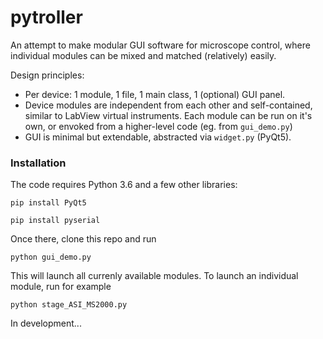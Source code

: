 # pytroller
An attempt to make modular GUI software for microscope control, 
where individual modules can be mixed and matched (relatively) easily.

Design principles: 
* Per device: 1 module, 1 file, 1 main class, 1 (optional) GUI panel. 
* Device modules are independent from each other and self-contained, 
similar to LabView virtual instruments. Each module can be run on it's own, 
or envoked from a higher-level code (eg. from `gui_demo.py`)
* GUI is minimal but extendable, abstracted via `widget.py` (PyQt5).

### Installation
The code requires Python 3.6 and a few other libraries:

`pip install PyQt5` 

`pip install pyserial`
 
Once there, clone this repo and run 

`python gui_demo.py`

This will launch all currenly available modules.
To launch an individual module, run for example

`python stage_ASI_MS2000.py`

In development...
